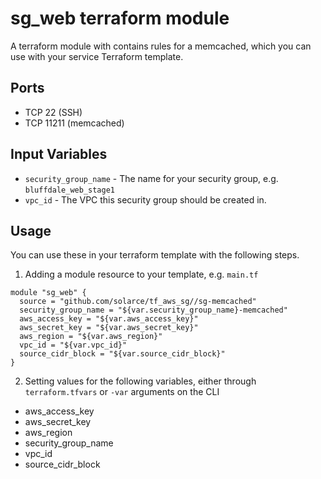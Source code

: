 sg_web terraform module
=======================

A terraform module with contains rules for a memcached, which
you can use with your service Terraform template.

Ports
-----
- TCP 22 (SSH)
- TCP 11211 (memcached)

Input Variables
---------------

- `security_group_name` - The name for your security group, e.g. `bluffdale_web_stage1`
- `vpc_id` - The VPC this security group should be created in.

Usage
-----

You can use these in your terraform template with the following steps.

1. Adding a module resource to your template, e.g. `main.tf`

```
module "sg_web" {
  source = "github.com/solarce/tf_aws_sg//sg-memcached"
  security_group_name = "${var.security_group_name}-memcached"
  aws_access_key = "${var.aws_access_key}"
  aws_secret_key = "${var.aws_secret_key}"
  aws_region = "${var.aws_region}"
  vpc_id = "${var.vpc_id}"
  source_cidr_block = "${var.source_cidr_block}"
}
```

2. Setting values for the following variables, either through `terraform.tfvars` or `-var` arguments on the CLI

- aws_access_key
- aws_secret_key
- aws_region
- security_group_name
- vpc_id
- source_cidr_block
